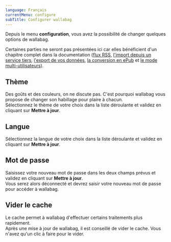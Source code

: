 ```yaml
---
language: Français
currentMenu: configure
subTitle: Configurer wallabag
---
```


Depuis le menu **configuration**, vous avez la possibilité de changer quelques options de wallabag.

Certaines parties ne seront pas présentées ici car elles bénéficient d'un chapitre complet dans la documentation ([flux RSS](/fr/Documentation_utilisateur/Flux_RSS), [l'import depuis un service tiers](/fr/Documentation_utilisateur/Importer_:_Exporter), [l'export de vos données](/fr/Documentation_utilisateur/Importer_:_Exporter), [la conversion en ePub](/fr/Utilisateur/Convertir_en_ePub.html) et [le mode multi-utilisateurs](/fr/Documentation_utilisateur/Multi-utilisateurs)).

## Thème

Des goûts et des couleurs, on ne discute pas. C'est pourquoi wallabag vous propose de changer son habillage pour plaire à chacun.  
Sélectionnez le thème de votre choix dans la liste déroulante et validez en cliquant sur **Mettre à jour**.

## Langue

Sélectionnez la langue de votre choix dans la liste déroulante et validez en cliquant sur **Mettre à jour**.

## Mot de passe

Saisissez votre nouveau mot de passe dans les deux champs prévus et validez en cliquant sur **Mettre à jour**.  
Vous serez alors déconnecté et devrez saisir votre nouveau mot de passe pour accéder à wallabag.

## Vider le cache

Le cache permet à wallabag d'effectuer certains traitements plus rapidement.  
Après une mise à jour de wallabag, il est conseillé de vider le cache. Vous n'avez qu'un clic à faire pour le vider.